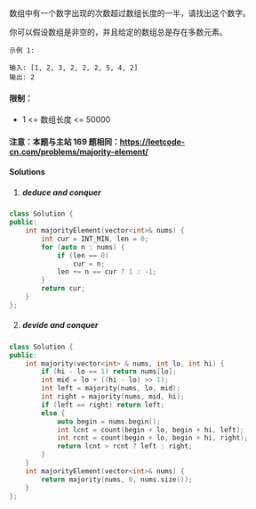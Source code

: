 数组中有一个数字出现的次数超过数组长度的一半，请找出这个数字。

 

你可以假设数组是非空的，并且给定的数组总是存在多数元素。

 

```
示例 1:

输入: [1, 2, 3, 2, 2, 2, 5, 4, 2]
输出: 2
```

 

#### 限制：

- 1 <= 数组长度 <= 50000

 

#### 注意：本题与主站 169 题相同：https://leetcode-cn.com/problems/majority-element/


#### Solutions

1. ##### deduce and conquer

```c++
class Solution {
public:
    int majorityElement(vector<int>& nums) {
        int cur = INT_MIN, len = 0;
        for (auto n : nums) {
            if (len == 0)
                cur = n;
            len += n == cur ? 1 : -1;
        }
        return cur;
    }
};
```


2. ##### devide and conquer

```c++
class Solution {
public:
    int majority(vector<int> & nums, int lo, int hi) {
        if (hi - lo == 1) return nums[lo];
        int mid = lo + ((hi - lo) >> 1);
        int left = majority(nums, lo, mid);
        int right = majority(nums, mid, hi);
        if (left == right) return left;
        else {
            auto begin = nums.begin();
            int lcnt = count(begin + lo, begin + hi, left);
            int rcnt = count(begin + lo, begin + hi, right);
            return lcnt > rcnt ? left : right;
        }
    }
    int majorityElement(vector<int>& nums) {
        return majority(nums, 0, nums.size());
    }
};
```